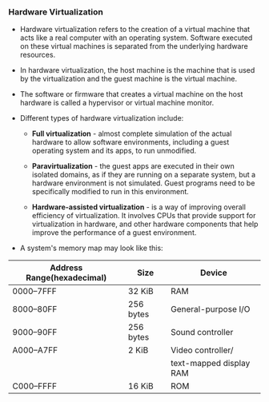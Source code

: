 ### Hardware Virtualization

* Hardware virtualization refers to the creation of a virtual machine that acts like a real computer with an operating system. Software executed on these virtual machines is separated from the underlying hardware resources.

* In hardware virtualization, the host machine is the machine that is used by the virtualization and the guest machine is the virtual machine.

* The software or firmware that creates a virtual machine on the host hardware is called a hypervisor or virtual machine monitor.

* Different types of hardware virtualization include:
    * **Full virtualization** - almost complete simulation of the actual hardware to allow software environments, including a guest operating system and its apps, to run unmodified.

    * **Paravirtualization** - the guest apps are executed in their own isolated domains, as if they are running on a separate system, but a hardware environment is not simulated. Guest programs need to be specifically modified to run in this environment.

    * **Hardware-assisted virtualization** - is a way of improving overall efficiency of virtualization. It involves CPUs that provide support for virtualization in hardware, and other hardware components that help improve the performance of a guest environment.

* A system's memory map may look like this:

| Address Range(hexadecimal) | Size      | Device                  |
| -------------------------- | --------- | ----------------------- |
| 0000–7FFF                  | 32 KiB    | RAM                     |
| 8000–80FF	                 | 256 bytes | General-purpose I/O     |
| 9000–90FF	                 | 256 bytes | Sound controller        |
| A000–A7FF	                 | 2 KiB	 | Video controller/       |
|                            |           | text-mapped display RAM |
| C000–FFFF	                 | 16 KiB    | ROM                     |